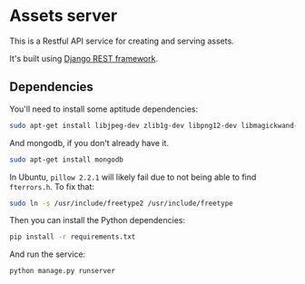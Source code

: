 Assets server
===

This is a Restful API service for creating and serving assets.

It's built using [Django REST framework](http://www.django-rest-framework.org/).

Dependencies
---

You'll need to install some aptitude dependencies:

``` bash
sudo apt-get install libjpeg-dev zlib1g-dev libpng12-dev libmagickwand-dev python-dev
```
And mongodb, if you don't already have it.
``` bash
sudo apt-get install mongodb
```

In Ubuntu, `pillow 2.2.1` will likely fail due to not being able to find `fterrors.h`. To fix that:

``` bash
sudo ln -s /usr/include/freetype2 /usr/include/freetype
```

Then you can install the Python dependencies:

``` bash
pip install -r requirements.txt
```

And run the service:

``` bash
python manage.py runserver
```
